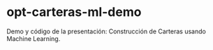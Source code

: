 # opt-carteras-ml-demo

Demo y código de la presentación: Construcción de Carteras usando Machine
Learning.

